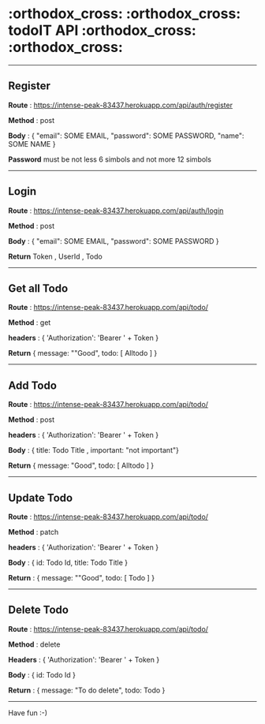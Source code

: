 <h1>:orthodox_cross: :orthodox_cross: todoIT API :orthodox_cross: :orthodox_cross:</h1>

---

<h2>Register</h2>

**Route** : https://intense-peak-83437.herokuapp.com/api/auth/register

**Method** : post

**Body** : {
"email": SOME EMAIL,
"password": SOME PASSWORD,
"name": SOME NAME
}

**Password** must be not less 6 simbols and not more 12 simbols

---

<h2>Login</h2>

**Route** : https://intense-peak-83437.herokuapp.com/api/auth/login

**Method** : post

**Body** : {
"email": SOME EMAIL,
"password": SOME PASSWORD
}

**Return** Token , UserId , Todo

---

<h2>Get all Todo</h2>

**Route** : https://intense-peak-83437.herokuapp.com/api/todo/

**Method** : get

**headers** : { 'Authorization': 'Bearer ' + Token }

**Return** { message: ""Good", todo: [ Alltodo ] }

---

<h2>Add Todo</h2>

**Route** : https://intense-peak-83437.herokuapp.com/api/todo/

**Method** : post

**headers** : { 'Authorization': 'Bearer ' + Token }

**Body** : { title: Todo Title , important: "not important"}

**Return** { message: "Good", todo: [ Alltodo ] }

---

<h2>Update Todo</h2>

**Route** : https://intense-peak-83437.herokuapp.com/api/todo/

**Method** : patch

**headers** : { 'Authorization': 'Bearer ' + Token }

**Body** : { id: Todo Id, title: Todo Title }

**Return** : { message: ""Good", todo: [ Todo ] }

---

<h2>Delete Todo</h2>

**Route** : https://intense-peak-83437.herokuapp.com/api/todo/

**Method** : delete

**Headers** : { 'Authorization': 'Bearer ' + Token }

**Body** : { id: Todo Id }

**Return** : { message: "To do delete", todo: Todo }

---

Have fun :-)
